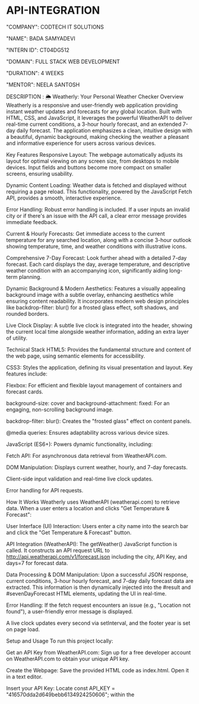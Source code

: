 # API-INTEGRATION

"COMPANY": CODTECH IT SOLUTIONS

"NAME": BADA SAMYADEVI

"INTERN ID": CT04DG512

"DOMAIN": FULL STACK WEB DEVELOPMENT

"DURATION": 4 WEEKS

"MENTOR": NEELA SANTOSH

DESCRIPTION :
🌦️ Weatherly: Your Personal Weather Checker
Overview
Weatherly is a responsive and user-friendly web application providing instant weather updates and forecasts for any global location. Built with HTML, CSS, and JavaScript, it leverages the powerful WeatherAPI to deliver real-time current conditions, a 3-hour hourly forecast, and an extended 7-day daily forecast. The application emphasizes a clean, intuitive design with a beautiful, dynamic background, making checking the weather a pleasant and informative experience for users across various devices.

Key Features
Responsive Layout: The webpage automatically adjusts its layout for optimal viewing on any screen size, from desktops to mobile devices. Input fields and buttons become more compact on smaller screens, ensuring usability.

Dynamic Content Loading: Weather data is fetched and displayed without requiring a page reload. This functionality, powered by the JavaScript Fetch API, provides a smooth, interactive experience.

Error Handling: Robust error handling is included. If a user inputs an invalid city or if there's an issue with the API call, a clear error message provides immediate feedback.

Current & Hourly Forecasts: Get immediate access to the current temperature for any searched location, along with a concise 3-hour outlook showing temperature, time, and weather conditions with illustrative icons.

Comprehensive 7-Day Forecast: Look further ahead with a detailed 7-day forecast. Each card displays the day, average temperature, and descriptive weather condition with an accompanying icon, significantly aiding long-term planning.

Dynamic Background & Modern Aesthetics: Features a visually appealing background image with a subtle overlay, enhancing aesthetics while ensuring content readability. It incorporates modern web design principles like backdrop-filter: blur() for a frosted glass effect, soft shadows, and rounded borders.

Live Clock Display: A subtle live clock is integrated into the header, showing the current local time alongside weather information, adding an extra layer of utility.

Technical Stack
HTML5: Provides the fundamental structure and content of the web page, using semantic elements for accessibility.

CSS3: Styles the application, defining its visual presentation and layout. Key features include:

Flexbox: For efficient and flexible layout management of containers and forecast cards.

background-size: cover and background-attachment: fixed: For an engaging, non-scrolling background image.

backdrop-filter: blur(): Creates the "frosted glass" effect on content panels.

@media queries: Ensures adaptability across various device sizes.

JavaScript (ES6+): Powers dynamic functionality, including:

Fetch API: For asynchronous data retrieval from WeatherAPI.com.

DOM Manipulation: Displays current weather, hourly, and 7-day forecasts.

Client-side input validation and real-time live clock updates.

Error handling for API requests.

How It Works
Weatherly uses WeatherAPI (weatherapi.com) to retrieve data. When a user enters a location and clicks "Get Temperature & Forecast":

User Interface (UI) Interaction: Users enter a city name into the search bar and click the "Get Temperature & Forecast" button.

API Integration (WeatherAPI): The getWeather() JavaScript function is called. It constructs an API request URL to http://api.weatherapi.com/v1/forecast.json including the city, API Key, and days=7 for forecast data.

Data Processing & DOM Manipulation: Upon a successful JSON response, current conditions, 3-hour hourly forecast, and 7-day daily forecast data are extracted. This information is then dynamically injected into the #result and #sevenDayForecast HTML elements, updating the UI in real-time.

Error Handling: If the fetch request encounters an issue (e.g., "Location not found"), a user-friendly error message is displayed.

A live clock updates every second via setInterval, and the footer year is set on page load.

Setup and Usage
To run this project locally:

Get an API Key from WeatherAPI.com: Sign up for a free developer account on WeatherAPI.com to obtain your unique API key.

Create the Webpage: Save the provided HTML code as index.html. Open it in a text editor.

Insert your API Key: Locate const API_KEY = "416570dda2d649bebb6134924250606"; within the <script> tags and replace the placeholder with your actual API key.

Open in browser: Simply double-click index.html. Enter a location (e.g., "Paris") and click "Get Temperature & Forecast".

OUTPUT :

![Image](https://github.com/user-attachments/assets/d2c3f21a-fcdd-4f6f-b627-e165550c58d3)

![Image](https://github.com/user-attachments/assets/de5945b8-c0aa-4053-af53-7965ef63b933)
